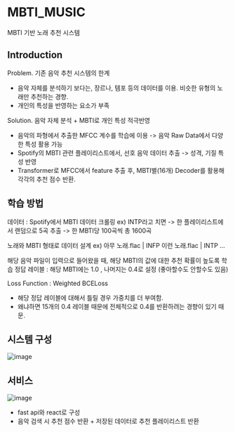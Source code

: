 # MBTI_MUSIC
MBTI 기반 노래 추천 시스템

## Introduction

Problem. 기존 음악 추천 시스템의 한계
- 음악 자체를 분석하기 보다는, 장르나, 템포 등의 데이터를 이용. 비슷한 유형의 노래만 추천하는 경향.
- 개인의 특성을 반영하는 요소가 부족

Solution. 음악 자체 분석 + MBTI로 개인 특성 적극반영

- 음악의 파형에서 추출한 MFCC 계수를 학습에 이용 -> 음악 Raw Data에서 다양한 특성 활용 가능
- Spotify의 MBTI 관련 플레이리스트에서, 선호 음악 데이터 추출 -> 성격, 기질 특성 반영
- Transformer로 MFCC에서 feature 추출 후, MBTI별(16개) Decoder를 활용해 각각의 추천 점수 반환.


## 학습 방법

데이터 : Spotify에서 MBTI 데이터 크롤링
ex) INTP라고 치면 -> 한 플레이리스트에서 랜덤으로 5곡 추출 -> 한 MBTI당 100곡씩 총 1600곡

노래와 MBTI 형태로 데이터 설계
ex) 
아무 노래.flac | INFP 
이런 노래.flac | INTP
...

해당 음악 파일이 입력으로 들어왔을 때, 해당 MBTI의 값에 대한 추천 확률이 높도록 학습
정답 레이블 : 해당 MBTI에는 1.0 , 나머지는 0.4로 설정 (좋아할수도 안할수도 있음)

Loss Function : Weighted BCELoss
- 해당 정답 레이블에 대해서 틀릴 경우 가중치를 더 부여함.
- 왜냐하면 15개의 0.4 레이블 때문에 전체적으로 0.4를 반환하려는 경향이 있기 때문.


## 시스템 구성

![image](https://github.com/ingyuseo/MBTI_Music/assets/38852476/133e9528-9d6f-486e-91ac-f0a7ed624aaa)

## 서비스 

![image](https://github.com/ingyuseo/MBTI_Music/assets/38852476/b2ba92cb-e502-481e-9cb1-3915a8f43d87)


- fast api와 react로 구성
- 음악 검색 시 추천 점수 반환 + 저장된 데이터로 추천 플레이리스트 반환
